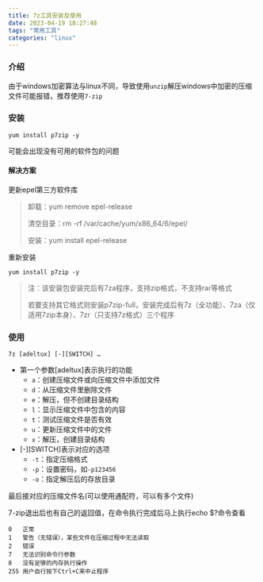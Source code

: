 ```yaml
---
title: 7z工具安装及使用
date: 2023-04-19 18:27:48
tags: "常用工具"
categories: "linux"
---
```


### 介绍

由于windows加密算法与linux不同，导致使用`unzip`解压windows中加密的压缩文件可能报错，推荐使用`7-zip`

### 安装

`yum install p7zip -y`

可能会出现没有可用的软件包的问题

#### 解决方案

更新epel第三方软件库

> 卸载：yum remove epel-release
>
> 清空目录：rm -rf /var/cache/yum/x86_64/6/epel/
>
> 安装：yum install  epel-release

重新安装

`yum install p7zip -y `

> 注：该安装包安装完后有7za程序，支持zip格式，不支持rar等格式
>
> 若要支持其它格式则安装p7zip-full，安装完成后有7z（全功能）、7za（仅适用7zip本身）、7zr（只支持7z格式）三个程序

### 使用

`7z [adeltux] [-][SWITCH] …`

- 第一个参数[adeltux]表示执行的功能
  - `a`：创建压缩文件或向压缩文件中添加文件
  - `d`：从压缩文件里删除文件
  - `e`：解压，但不创建目录结构
  - `l`：显示压缩文件中包含的内容
  - `t`：测试压缩文件是否有效
  - `u`：更新压缩文件中的文件
  - `x`：解压，创建目录结构
- \[-][SWITCH]表示对应的选项
  - `-t`：指定压缩格式
  - `-p`：设置密码，如`-p123456`
  - `-o`：指定解压后的存放目录

最后接对应的压缩文件名(可以使用通配符，可以有多个文件)

7-zip退出后也有自己的返回值，在命令执行完成后马上执行echo $?命令查看

```
0	正常
1	警告（无错误），某些文件在压缩过程中无法读取
2	错误
7	无法识别命令行参数
8	没有足够的内存执行操作
255	用户自行按下Ctrl+C来中止程序
```